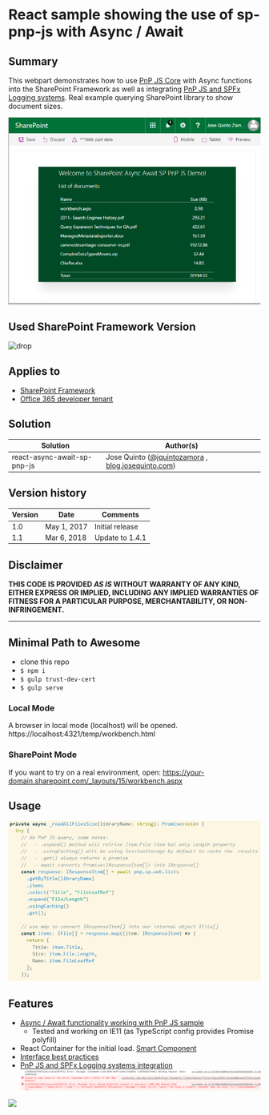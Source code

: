 # React sample showing the use of sp-pnp-js with Async / Await

## Summary
This webpart demonstrates how to use [PnP JS Core](https://github.com/SharePoint/PnP-JS-Core) with Async functions into the SharePoint Framework as well as integrating [PnP JS and SPFx Logging systems](https://blog.josequinto.com/2017/04/30/how-to-integrate-pnp-js-core-and-sharepoint-framework-logging-systems/). Real example querying SharePoint library to show document sizes.

![React-sp-pnp-js-async-await](./assets/async-await-sp-pnp-js.png)


## Used SharePoint Framework Version 
![drop](https://img.shields.io/badge/drop-1.4.1-green.svg)


## Applies to
* [SharePoint Framework](http://dev.office.com/sharepoint/docs/spfx/sharepoint-framework-overview)
* [Office 365 developer tenant](http://dev.office.com/sharepoint/docs/spfx/set-up-your-developer-tenant)

## Solution

Solution|Author(s)
--------|---------
react-async-await-sp-pnp-js | Jose Quinto ([@jquintozamora](https://twitter.com/jquintozamora) , [blog.josequinto.com](https://blog.josequinto.com))

## Version history

Version|Date|Comments
-------|----|--------
1.0|May 1, 2017|Initial release
1.1|Mar 6, 2018|Update to 1.4.1

## Disclaimer
**THIS CODE IS PROVIDED *AS IS* WITHOUT WARRANTY OF ANY KIND, EITHER EXPRESS OR IMPLIED, INCLUDING ANY IMPLIED WARRANTIES OF FITNESS FOR A PARTICULAR PURPOSE, MERCHANTABILITY, OR NON-INFRINGEMENT.**

---

## Minimal Path to Awesome
- clone this repo
- `$ npm i`
- `$ gulp trust-dev-cert`
- `$ gulp serve `

### Local Mode
A browser in local mode (localhost) will be opened.
https://localhost:4321/temp/workbench.html

### SharePoint Mode
If you want to try on a real environment, open:
https://your-domain.sharepoint.com/_layouts/15/workbench.aspx

## Usage
![React-sp-pnp-js-async-await-code](./assets/async-await-sp-pnp-js-2.png)


## Features
- [Async / Await functionality working with PnP JS sample](https://github.com/jquintozamora/spfx-react-async-await-sp-pnp-js/blob/master/src/webparts/asyncAwaitPnPJs/components/AsyncAwaitPnPJs.tsx#L93)
  - Tested and working on IE11 (as TypeScript config provides Promise polyfill)
- React Container for the initial load. [Smart Component](https://github.com/jquintozamora/spfx-react-async-await-sp-pnp-js/blob/master/src/webparts/asyncAwaitPnPJs/components/IAsyncAwaitPnPJsState.ts)
- [Interface best practices](https://github.com/jquintozamora/spfx-react-async-await-sp-pnp-js/tree/master/src/webparts/asyncAwaitPnPJs/interfaces)
- [PnP JS and SPFx Logging systems integration](https://blog.josequinto.com/2017/04/30/how-to-integrate-pnp-js-core-and-sharepoint-framework-logging-systems)
![React-sp-pnp-js-async-await-code](./assets/pnp-js-logging-spfx.png)



<img src="https://telemetry.sharepointpnp.com/sp-dev-fx-webparts/samples/react-async-await-sp-pnp-js" />
